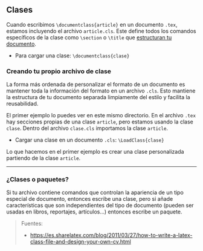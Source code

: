## Clases
Cuando escribimos `\documentclass{article}` en un documento `.tex`, estamos incluyendo el archivo `article.cls`. Este define todos los comandos específicos de la clase como `\section` o `\title` que [estructuran tu documento](https://es.wikibooks.org/wiki/Manual_de_LaTeX/La_estructura_de_un_documento_en_LaTeX).

- Para cargar una clase: `\documentclass{clase}`

### Creando tu propio archivo de clase
La forma más ordenada de personalizar el formato de un documento es mantener toda la información del formato en un archivo `.cls`. Esto mantiene la estructura de tu documento separada limpiamente del estilo y facilita la reusabilidad.

El primer ejemplo lo puedes ver en este mismo directorio. En el archivo `.tex` hay secciones propias de una clase `article`, pero estamos usando la clase `clase`. Dentro del archivo `clase.cls` importamos la clase `article`.

- Cargar una clase en un documento `.cls`: `\LoadClass{clase}`

Lo que hacemos en el primer ejemplo es crear una clase personalizada partiendo de la clase `article`.

_________________________________

### ¿Clases o paquetes?
Si tu archivo contiene comandos que controlan la apariencia de un tipo especial de documento, entonces escribe una clase, pero si añade características que son independientes del tipo de documento (pueden ser usadas en libros, reportajes, artículos...) entonces escribe un paquete.


> Fuentes:
> - https://es.sharelatex.com/blog/2011/03/27/how-to-write-a-latex-class-file-and-design-your-own-cv.html